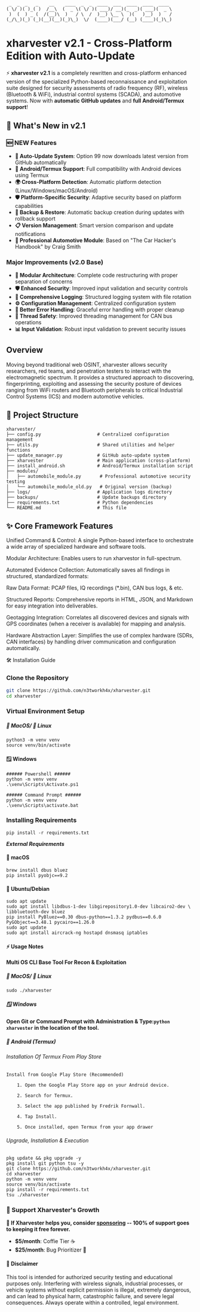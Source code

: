 ```
 _  _  _   _    __    ____  _  _  ____  ___  ____  ____  ____ 
( \/ )( )_( )  /__\  (  _ \( \/ )( ___)/ __)(_  _)( ___)(  _ \
 )  (  ) _ (  /(__)\  )   / \  /  )__) \__ \  )(   )__)  )   /
(_/\_)(_) (_)(__)(__)(_)\_)  \/  (____)(___/ (__) (____)(_)\_)
```

# xharvester v2.1 - Cross-Platform Edition with Auto-Update

⚡ **xharvester v2.1** is a completely rewritten and cross-platform enhanced version of the specialized Python-based reconnaissance and exploitation suite designed for security assessments of radio frequency (RF), wireless (Bluetooth & WiFi), industrial control systems (SCADA), and automotive systems. Now with **automatic GitHub updates** and **full Android/Termux support**!

## 🚀 What's New in v2.1

### 🆕 NEW Features
- **🔄 Auto-Update System**: Option 99 now downloads latest version from GitHub automatically
- **📱 Android/Termux Support**: Full compatibility with Android devices using Termux
- **🌍 Cross-Platform Detection**: Automatic platform detection (Linux/Windows/macOS/Android)
- **🛡️ Platform-Specific Security**: Adaptive security based on platform capabilities
- **💾 Backup & Restore**: Automatic backup creation during updates with rollback support
- **📋 Version Management**: Smart version comparison and update notifications
- **🚗 Professional Automotive Module**: Based on "The Car Hacker's Handbook" by Craig Smith

### Major Improvements (v2.0 Base)
- **🔧 Modular Architecture**: Complete code restructuring with proper separation of concerns
- **🛡️ Enhanced Security**: Improved input validation and security controls
- **📝 Comprehensive Logging**: Structured logging system with file rotation
- **⚙️ Configuration Management**: Centralized configuration system
- **🔄 Better Error Handling**: Graceful error handling with proper cleanup
- **🧵 Thread Safety**: Improved threading management for CAN bus operations
- **📊 Input Validation**: Robust input validation to prevent security issues

## Overview
Moving beyond traditional web OSINT, xharvester allows security researchers, red teams, and penetration testers to interact with the electromagnetic spectrum. It provides a structured approach to discovering, fingerprinting, exploiting and assessing the security posture of devices ranging from WiFi routers and Bluetooth peripherals to critical Industrial Control Systems (ICS) and modern automotive vehicles.

## 📁 Project Structure

```
xharvester/
├── config.py                     # Centralized configuration management
├── utils.py                      # Shared utilities and helper functions
├── update_manager.py             # GitHub auto-update system
├── xharvester                    # Main application (cross-platform)
├── install_android.sh            # Android/Termux installation script
├── modules/
│   ├── automobile_module.py       # Professional automotive security testing
│   └── automobile_module_old.py   # Original version (backup)
├── logs/                         # Application logs directory
├── backups/                      # Update backups directory
├── requirements.txt              # Python dependencies
└── README.md                     # This file
```

## ✨ Core Framework Features
Unified Command & Control: A single Python-based interface to orchestrate a wide array of specialized hardware and software tools.

Modular Architecture: Enables users to run xharvestor in full-spectrum.

Automated Evidence Collection: Automatically saves all findings in structured, standardized formats:

Raw Data Format: PCAP files, IQ recordings (*.bin), CAN bus logs, & etc.

Structured Reports: Comprehensive reports in HTML, JSON, and Markdown for easy integration into deliverables.

Geotagging Integration: Correlates all discovered devices and signals with GPS coordinates (when a receiver is available) for mapping and analysis.

Hardware Abstraction Layer: Simplifies the use of complex hardware (SDRs, CAN interfaces) by handling driver communication and configuration automatically.

🛠️ Installation Guide
### **Clone the Repository**
```bash
git clone https://github.com/n3tworkh4x/xharvester.git
cd xharvester
```
### **Virtual Environment Setup**
##### **🍎 MacOS/ 🐧 Linux**
```
python3 -m venv venv
source venv/bin/activate
```
#### **🪟 Windows**
```
###### Powershell ######
python -m venv venv
.\venv\Scripts\Activate.ps1
```
```
###### Command Prompt ######
python -m venv venv
.\venv\Scripts\activate.bat
```
### **Installing Requirements**
```
pip install -r requirements.txt
```
***External Requirements***
#### 🍎 macOS
``` 
brew install dbus bluez
pip install pyobjc==9.2
```
#### 🐧 Ubuntu/Debian
```
sudo apt update
sudo apt install libdbus-1-dev libgirepository1.0-dev libcairo2-dev \
libbluetooth-dev bluez
pip install PyBluez==0.30 dbus-python==1.3.2 pydbus==0.6.0 PyGObject==3.48.1 pycairo==1.26.0
sudo apt update
sudo apt install aircrack-ng hostapd dnsmasq iptables
```

#### **⚡ Usage Notes**
#### Multi OS CLI Base Tool For Recon & Exploitation
##### 🍎 MacOS/ 🐧 Linux
```
sudo ./xharvester 
```
##### 🪟 Windows
**Open Git or Command Prompt with Administration & Type:```python xharvester``` in the location of the tool.**

##### 🤖 Android (Termux)
###### Installation Of Termux From Play Store
```
Install from Google Play Store (Recommended)

    1. Open the Google Play Store app on your Android device.

    2. Search for Termux.

    3. Select the app published by Fredrik Fornwall.

    4. Tap Install.

    5. Once installed, open Termux from your app drawer
```

###### Upgrade, Installation & Execution
```
pkg update && pkg upgrade -y
pkg install git python tsu -y 
git clone https://github.com/n3tworkh4x/xharvester.git
cd xharvester
python -m venv venv
source venv/bin/activate
pip install -r requirements.txt
tsu ./xharvester
```

### 💝 Support Xharvester's Growth
**🚀 If Xharvester helps you, consider [sponsoring](https://ko-fi.com/n3twork) -- 100% of support goes to keeping it free forever.**

- **$5/month**: Coffie Tier ☕
- **$25/month**: Bug Prioritizer 🐛


#### **📌 Disclaimer**
This tool is intended for authorized security testing and educational purposes only. Interfering with wireless signals, industrial processes, or vehicle systems without explicit permission is illegal, extremely dangerous, and can lead to physical harm, catastrophic failure, and severe legal consequences. Always operate within a controlled, legal environment.
